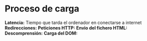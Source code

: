 # Proceso de carga

__Latencia:__ Tiempo que tarda el ordenador en conectarse a internet
__Redirecciones:__ 
__Peticiones HTTP:__
__Envio del fichero HTML:__
__Descomprensión:__
__Carga del DOM:__